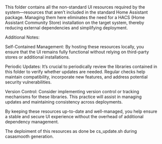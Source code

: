 This folder contains all the non-standard UI resources required by the system—resources that aren’t included in the standard Home Assistant package. Managing them here eliminates the need for a HACS (Home Assistant Community Store) installation on the target system, thereby reducing external dependencies and simplifying deployment.

Additional Notes:

Self-Contained Management:
By hosting these resources locally, you ensure that the UI remains fully functional without relying on third-party stores or additional installations.

Periodic Updates:
It’s crucial to periodically review the libraries contained in this folder to verify whether updates are needed. Regular checks help maintain compatibility, incorporate new features, and address potential security vulnerabilities.

Version Control:
Consider implementing version control or tracking mechanisms for these libraries. This practice will assist in managing updates and maintaining consistency across deployments.

By keeping these resources up-to-date and well-managed, you help ensure a stable and secure UI experience without the overhead of additional dependency management.

The deploiment of this resources as done be cs_update.sh during casasmooth generation.